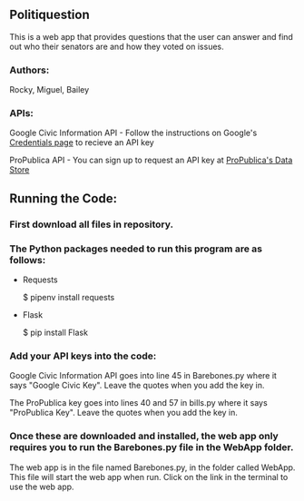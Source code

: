 ## Politiquestion

This is a web app that provides questions that the user can answer and find out who their senators are and how they voted on issues.  

### Authors: 
  Rocky, Miguel, Bailey

### APIs: 

  Google Civic Information API - Follow the instructions on Google's [Credentials page](https://console.developers.google.com/apis/credentials) to recieve an API key

  ProPublica API - You can sign up to request an API key at [ProPublica's Data Store](https://www.propublica.org/datastore/api/propublica-congress-api)

## Running the Code:

### First download all files in repository. 

### The Python packages needed to run this program are as follows:

* Requests 

    $ pipenv install requests
* Flask

    $ pip install Flask

### Add your API keys into the code:

Google Civic Information API goes into line 45 in Barebones.py where it says "Google Civic Key". Leave the quotes when you add the key in.

The ProPublica key goes into lines 40 and 57 in bills.py where it says "ProPublica Key". Leave the quotes when you add the key in. 

### Once these are downloaded and installed, the web app only requires you to run the Barebones.py file in the WebApp folder. 

The web app is in the file named Barebones.py, in the folder called WebApp. This file will start the web app when run. Click on the link in the terminal to use the web app.
